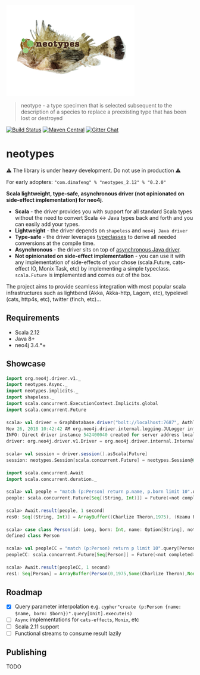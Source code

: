 ![Logo](docs/src/main/resources/microsite/img/neotypes.png)

> neotype - a type specimen that is selected subsequent to the description of a species to replace a preexisting type that has been lost or destroyed

[![Build Status](https://travis-ci.org/neotypes/neotypes.svg?branch=master)](https://travis-ci.org/neotypes/neotypes)
[![Maven Central](https://img.shields.io/maven-central/v/com.dimafeng/neotypes_2.12.svg)](https://maven-badges.herokuapp.com/maven-central/com.dimafeng/neotypes_2.12)
[![Gitter Chat](https://badges.gitter.im/neotypes-neotypes/Lobby.svg)](https://gitter.im/neotypes-neotypes/Lobby)


# neotypes

:warning: The library is under heavy development. Do not use in production :warning:

For early adopters: `"com.dimafeng" % "neotypes_2.12" % "0.2.0"`

**Scala lightweight, type-safe, asynchronous driver (not opinionated on side-effect implementation) for neo4j**.

* **Scala** - the driver provides you with support for all standard Scala types without the need to convert Scala <-> Java types back and forth and you can easily add your types.
* **Lightweight** - the driver depends on `shapeless` and `neo4j Java driver`
* **Type-safe** - the driver leverages [typeclasses](https://blog.scalac.io/2017/04/19/typeclasses-in-scala.html) to derive all needed conversions at the compile time.
* **Asynchronous** - the driver sits on top of [asynchronous Java driver](https://neo4j.com/blog/beta-release-java-driver-async-api-neo4j/).
* **Not opinionated on side-effect implementation** - you can use it with any implementation of side-effects of your chose (scala.Future, cats-effect
 IO, Monix Task, etc) by implementing a simple typeclass. `scala.Future` is implemented and comes out of the box.

The project aims to provide seamless integration with most popular scala infrastructures such as lightbend (Akka, Akka-http, Lagom, etc), typelevel (cats, http4s, etc), twitter (finch, etc)...

## Requirements

* Scala 2.12
* Java 8+
* neo4j 3.4.*+

## Showcase

```scala
import org.neo4j.driver.v1._
import neotypes.Async._
import neotypes.implicits._
import shapeless._
import scala.concurrent.ExecutionContext.Implicits.global
import scala.concurrent.Future

scala> val driver = GraphDatabase.driver("bolt://localhost:7687", AuthTokens.basic("neo4j", "****"))
Nov 26, 2018 10:42:42 AM org.neo4j.driver.internal.logging.JULogger info
INFO: Direct driver instance 542400040 created for server address localhost:7687
driver: org.neo4j.driver.v1.Driver = org.neo4j.driver.internal.InternalDriver@20545e28

scala> val session = driver.session().asScala[Future]
session: neotypes.Session[scala.concurrent.Future] = neotypes.Session@6f30d4df

import scala.concurrent.Await
import scala.concurrent.duration._

scala> val people = "match (p:Person) return p.name, p.born limit 10".query[(String, Int)].list(session)
people: scala.concurrent.Future[Seq[(String, Int)]] = Future(<not completed>)

scala> Await.result(people, 1 second)
res0: Seq[(String, Int)] = ArrayBuffer((Charlize Theron,1975), (Keanu Reeves,1964), (Carrie-Anne Moss,1967), (Laurence Fishburne,1961), (Hugo Weaving,1960), (Lilly Wachowski,1967), (Lana Wachowski,1965), (Joel Silver,1952), (Emil Eifrem,1978), (Charlize Theron,1975))

scala> case class Person(id: Long, born: Int, name: Option[String], notExists: Option[Int])
defined class Person

scala> val peopleCC = "match (p:Person) return p limit 10".query[Person].list(session)
peopleCC: scala.concurrent.Future[Seq[Person]] = Future(<not completed>)

scala> Await.result(peopleCC, 1 second)
res1: Seq[Person] = ArrayBuffer(Person(0,1975,Some(Charlize Theron),None), Person(4,1964,Some(Keanu Reeves),None), Person(5,1967,Some(Carrie-Anne Moss),None), Person(6,1961,Some(Laurence Fishburne),None), Person(7,1960,Some(Hugo Weaving),None), Person(8,1967,Some(Lilly Wachowski),None), Person(9,1965,Some(Lana Wachowski),None), Person(10,1952,Some(Joel Silver),None), Person(11,1978,Some(Emil Eifrem),None), Person(15,1975,Some(Charlize Theron),None))
```

## Roadmap

- [x] Query parameter interpolation e.g. `cypher"create (p:Person {name: $name, born: $born})".query[Unit].execute(s)`
- [ ] `Async` implementations for `cats-effects`, `Monix`, etc 
- [ ] Scala 2.11 support
- [ ] Functional streams to consume result lazily

## Publishing

TODO
